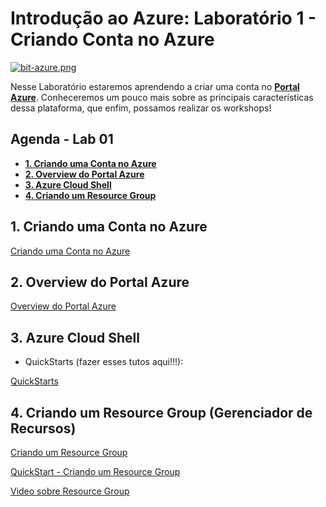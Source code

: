 # Introdução ao Azure: Laboratório 1 - Criando Conta no Azure

[![bit-azure.png](https://i.postimg.cc/ZKwS8SHj/bit-azure.png)](https://postimg.cc/vcxkyCp6)

Nesse Laboratório estaremos aprendendo a criar uma conta no **[Portal Azure](https://aka.ms/AA4qm7a)**. Conheceremos um pouco mais sobre as principais características dessa plataforma, que enfim, possamos realizar os workshops!

## Agenda - Lab 01

- **[1. Criando uma Conta no Azure](#1-criando-uma-conta-no-azure)**
- **[2. Overview do Portal Azure](#2-overview-do-portal-azure)**
- **[3. Azure Cloud Shell](#3-azure-cloud-shell)**
- **[4. Criando um Resource Group](#4-criando-um-resource-group)**


## 1. Criando uma Conta no Azure

[Criando uma Conta no Azure](https://azure.microsoft.com/pt-br/resources/videos/ignite-2018-getting-started-with-microsoft-azure-and-azure-portal/?wt.mc_id=workshop-azure-fundamentals-github-gllemos)

## 2. Overview do Portal Azure

[Overview do Portal Azure](https://azure.microsoft.com/pt-br/resources/videos/ignite-2018-getting-started-with-microsoft-azure-and-azure-portal/?wt.mc_id=workshop-azure-fundamentals-github-gllemos)

## 3. Azure Cloud Shell

- QuickStarts (fazer esses tutos aqui!!!):

[QuickStarts](https://docs.microsoft.com/pt-br/azure/cloud-shell/overview?wt.mc_id=workshop-azure-fundamentals-github-gllemos)


## 4. Criando um Resource Group (Gerenciador de Recursos)

[Criando um Resource Group](https://docs.microsoft.com/pt-br/azure/azure-resource-manager/resource-group-overview#terminology?wt.mc_id=workshop-azure-fundamentals-github-gllemos)

[QuickStart - Criando um Resource Group](https://docs.microsoft.com/pt-br/azure/azure-resource-manager/resource-manager-quickstart-create-templates-use-the-portal?wt.mc_id=workshop-azure-fundamentals-github-gllemos)

[Video sobre Resource Group](https://www.youtube.com/watch?v=favhwFCx2VU)




